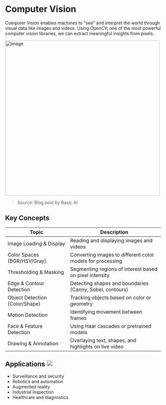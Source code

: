 # Computer Vision

Computer Vision enables machines to "see" and interpret the world through visual data like images and videos. Using OpenCV, one of the most powerful computer vision libraries, we can extract meaningful insights from pixels.

<img width="500" height="500" alt="image" src="https://github.com/user-attachments/assets/8af63648-ca3c-42f1-bcb5-3f047bc0596c" />

> Source: Blog post by Basic AI

## Key Concepts
| Topic                          | Description                                                  |
|-------------------------------|--------------------------------------------------------------|
| Image Loading & Display       | Reading and displaying images and videos                     |
| Color Spaces (BGR/HSV/Gray)   | Converting images to different color models for processing   |
| Thresholding & Masking        | Segmenting regions of interest based on pixel intensity      |
| Edge & Contour Detection      | Detecting shapes and boundaries (Canny, Sobel, contours)     |
| Object Detection (Color/Shape)| Tracking objects based on color or geometry                  |
| Motion Detection              | Identifying movement between frames                         |
| Face & Feature Detection      | Using Haar cascades or pretrained models                     |
| Drawing & Annotation          | Overlaying text, shapes, and highlights on live video        |

## Applications <img width="20" height="20" alt="image" src="https://github.com/user-attachments/assets/6dec0ced-efa1-45c2-90dd-2f8a1b758a5a" />

- Surveillance and security
- Robotics and automation
- Augmented reality
- Industrial inspection
- Healthcare and diagnostics
